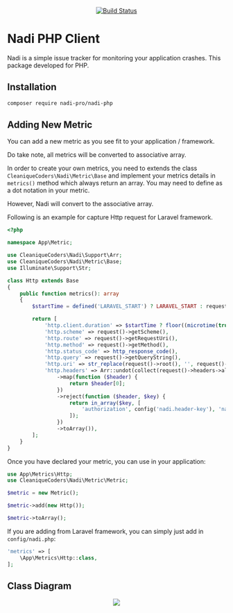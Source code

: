 <p align="center">
<a href="https://github.com/cleaniquecoders/nadi-php/actions"><img src="https://github.com/cleaniquecoders/nadi-php/actions/workflows/run-tests.yml/badge.svg" alt="Build Status"></a>
</p>

# Nadi PHP Client

Nadi is a simple issue tracker for monitoring your application crashes. This package developed for PHP.

## Installation

```bash
composer require nadi-pro/nadi-php
```

## Adding New Metric

You can add a new metric as you see fit to your application / framework.

Do take note, all metrics will be converted to associative array.

In order to create your own metrics, you need to extends the class `CleaniqueCoders\Nadi\Metric\Base` and implement your metrics details in `metrics()` method which always return an array. You may need to define as a dot notation in your metric.

However, Nadi will convert to the associative array.

Following is an example for capture Http request for Laravel framework.

```php
<?php

namespace App\Metric;

use CleaniqueCoders\Nadi\Support\Arr;
use CleaniqueCoders\Nadi\Metric\Base;
use Illuminate\Support\Str;

class Http extends Base
{
    public function metrics(): array
    {
        $startTime = defined('LARAVEL_START') ? LARAVEL_START : request()->server('REQUEST_TIME_FLOAT');

        return [
            'http.client.duration' => $startTime ? floor((microtime(true) - $startTime) * 1000) : null,
            'http.scheme' => request()->getScheme(),
            'http.route' => request()->getRequestUri(),
            'http.method' => request()->getMethod(),
            'http.status_code' => http_response_code(),
            'http.query' => request()->getQueryString(),
            'http.uri' => str_replace(request()->root(), '', request()->fullUrl()) ?: '/',
            'http.headers' => Arr::undot(collect(request()->headers->all())
                ->map(function ($header) {
                    return $header[0];
                })
                ->reject(function ($header, $key) {
                    return in_array($key, [
                        'authorization', config('nadi.header-key'), 'nadi-key',
                    ]);
                })
                ->toArray()),
        ];
    }
}
```

Once you have declared your metric, you can use in your application:

```php
use App\Metrics\Http;
use CleaniqueCoders\Nadi\Metric\Metric;

$metric = new Metric();

$metric->add(new Http());

$metric->toArray();
```

If you are adding from Laravel framework, you can simply just add in `config/nadi.php`:

```php
'metrics' => [
    \App\Metrics\Http::class,
];
```

## Class Diagram

<center>
<img src="nadi-php-uml-diagram.png">
</center>
